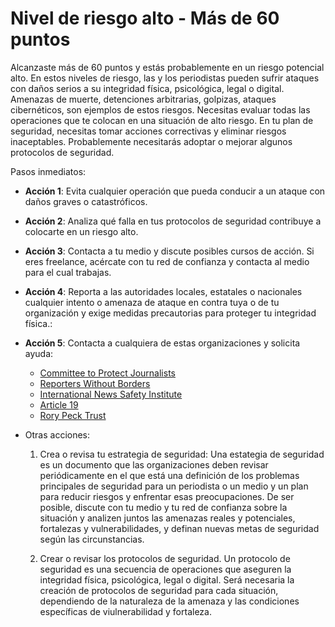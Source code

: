 # Nivel de riesgo alto - Más de 60 puntos

Alcanzaste más de 60 puntos y estás probablemente en un riesgo potencial alto. 
En estos niveles de riesgo, las y los periodistas pueden sufrir ataques con daños serios a su integridad física, psicológica, legal o digital. 
Amenazas de muerte, detenciones arbitrarias, golpizas, ataques cibernéticos, son ejemplos de estos riesgos. 
Necesitas evaluar todas las operaciones que te colocan en una situación de alto riesgo. 
En tu plan de seguridad, necesitas tomar acciones correctivas y eliminar riesgos inaceptables. 
Probablemente necesitarás adoptar o mejorar algunos protocolos de seguridad.

Pasos inmediatos:

- **Acción 1**: Evita cualquier operación que pueda conducir a un ataque con daños graves o catastróficos.

- **Acción 2**: Analiza qué falla en tus protocolos de seguridad contribuye a colocarte en un riesgo alto.

- **Acción 3**: Contacta a tu medio y discute posibles cursos de acción. Si eres freelance, acércate con tu red de confianza y contacta al medio para el cual trabajas.

- **Acción 4**: Reporta a las autoridades locales, estatales o nacionales cualquier intento o amenaza de ataque en contra tuya o de tu organización y exige medidas precautorias para proteger tu integridad física.:

- **Acción 5**: Contacta a cualquiera de estas organizaciones y solicita ayuda:
  - [Committee to Protect Journalists](https://www.cpj.org/campaigns/assistance/how-to-get-help.php)
  - [Reporters Without Borders](http://en.rsf.org/a-hotline-for-journalists-in-17-04-2007,21749.html) 
  - [International News Safety Institute](http://www.newssafety.org/contact/) 
  - [Article 19](http://www.article19.org/pages/en/contact-us.html)
  - [Rory Peck Trust](https://rorypecktrust.org/Contact)

- Otras acciones:
  
  1. Crea o revisa tu estrategia de seguridad: Una estategia de seguridad es un documento que las organizaciones deben revisar periódicamente en el que está una definición de los problemas principales de seguridad para un periodista o un medio y un plan para reducir riesgos y enfrentar esas preocupaciones. De ser posible, discute con tu medio y tu red de confianza sobre la situación y analizen juntos las amenazas reales y potenciales, fortalezas y vulnerabilidades, y definan nuevas metas de seguridad según las circunstancias.

  2. Crear o revisar los protocolos de seguridad. Un protocolo de seguridad es una secuencia de operaciones que aseguren la integridad física, psicológica, legal o digital. Será necesaria la creación de protocolos de seguridad para cada situación, dependiendo de la naturaleza de la amenaza y las condiciones específicas de viulnerabilidad y fortaleza.
